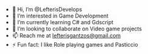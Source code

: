 - 👋 Hi, I’m @LefterisDevelops
- 👀 I’m interested in Game Development  
- 🌱 I’m currently learning C# and Gdscript  
- 💞️ I’m looking to collaborate on Video game projects
- 📫 Reach me at lefterisgantzos@gmail.com
- ⚡ Fun fact: I like Role playing games and Pasticcio

<!---
LefterisDevelops/LefterisDevelops is a ✨ special ✨ repository because its `README.md` (this file) appears on your GitHub profile.
You can click the Preview link to take a look at your changes.
--->
